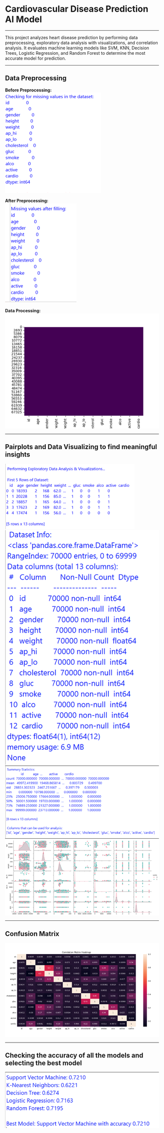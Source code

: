 # Cardiovascular Disease Prediction AI Model

---

This project analyzes heart disease prediction by performing data preprocessing, exploratory data analysis with visualizations, and correlation analysis. It evaluates machine learning models like SVM, KNN, Decision Trees, Logistic Regression, and Random Forest to determine the most accurate model for prediction.

---

## Data Preprocessing

**Before Preprocessing:**  
![Before Preprocessing](https://github.com/Arjjun-S/CardioVascularAIModel/blob/54a95e17b2ef0f11da493129165eb138fc520197/images/Picture%201.png)

**After Preprocessing:**  
![After Preprocessing](https://github.com/Arjjun-S/CardioVascularAIModel/blob/54a95e17b2ef0f11da493129165eb138fc520197/images/Picture%202.png)

**Data Processing:**  
![Data Processing](https://github.com/Arjjun-S/CardioVascularAIModel/blob/54a95e17b2ef0f11da493129165eb138fc520197/images/Picture%203.png)

---

## Pairplots and Data Visualizing to find meaningful insights

![Visualization 1](https://github.com/Arjjun-S/CardioVascularAIModel/blob/54a95e17b2ef0f11da493129165eb138fc520197/images/Picture%204.png)  
![Visualization 2](https://github.com/Arjjun-S/CardioVascularAIModel/blob/54a95e17b2ef0f11da493129165eb138fc520197/images/Picture%205.png)  
![Visualization 3](https://github.com/Arjjun-S/CardioVascularAIModel/blob/54a95e17b2ef0f11da493129165eb138fc520197/images/Picture%206.png)  
![Visualization 4](https://github.com/Arjjun-S/CardioVascularAIModel/blob/54a95e17b2ef0f11da493129165eb138fc520197/images/Picture%207.png)

---

## Confusion Matrix

![Confusion Matrix](https://github.com/Arjjun-S/CardioVascularAIModel/blob/54a95e17b2ef0f11da493129165eb138fc520197/images/Picture%208.png)

---

## Checking the accuracy of all the models and selecting the best model

![Model Accuracy](https://github.com/Arjjun-S/CardioVascularAIModel/blob/54a95e17b2ef0f11da493129165eb138fc520197/images/Picture%209.png)
